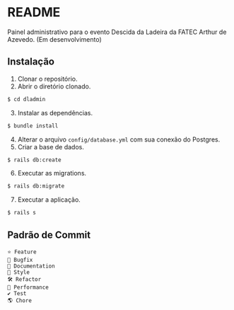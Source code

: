 # README
Painel administrativo para o evento Descida da Ladeira da FATEC Arthur de Azevedo. (Em desenvolvimento)

## Instalação
1. Clonar o repositório.
2. Abrir o diretório clonado.
```sh
$ cd dladmin
```
3. Instalar as dependências.
```sh
$ bundle install
```
4. Alterar o arquivo `config/database.yml` com sua conexão do Postgres.
5. Criar a base de dados.
```sh
$ rails db:create
```
6. Executar as migrations.
```sh
$ rails db:migrate
```
7. Executar a aplicação.
```sh
$ rails s
```

## Padrão de Commit
```
⭐️ Feature
🐛 Bugfix
📄 Documentation
🎨 Style
🛠 Refactor
🚀 Performance
✔️ Test
🌎 Chore
```
